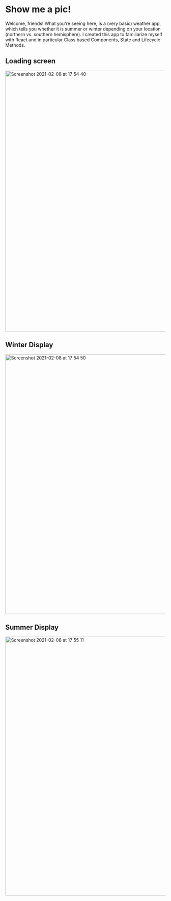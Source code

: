 # Show me a pic! 

Welcome, friends! 
What you're seeing here, is a (very basic) weather app, which tells you whether it is summer or winter depending on your location (northern vs. southern hemisphere). I created this app to familiarize myself with React and in particular Class based Components, State and Lifecycle Methods.

## Loading screen
<img width="820" alt="Screenshot 2021-02-08 at 17 54 40" src="https://user-images.githubusercontent.com/37460248/107254084-3fbc9080-6a37-11eb-950e-fab8c4b3560c.png">

## Winter Display
<img width="816" alt="Screenshot 2021-02-08 at 17 54 50" src="https://user-images.githubusercontent.com/37460248/107254075-3d5a3680-6a37-11eb-9113-e9ec0c758610.png">

## Summer Display
<img width="814" alt="Screenshot 2021-02-08 at 17 55 11" src="https://user-images.githubusercontent.com/37460248/107254087-41865400-6a37-11eb-8e54-96c076794acc.png">
